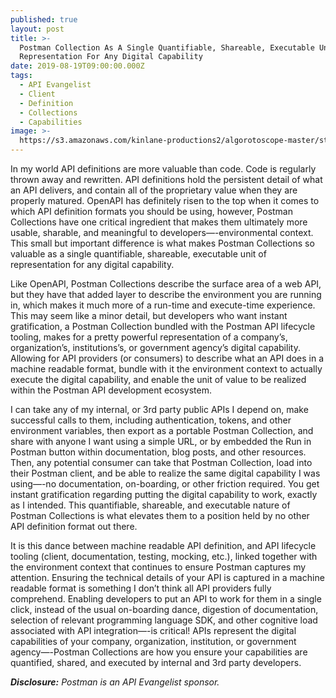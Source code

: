 ```yaml
---
published: true
layout: post
title: >-
  Postman Collection As A Single Quantifiable, Shareable, Executable Unit Of
  Representation For Any Digital Capability
date: 2019-08-19T09:00:00.000Z
tags:
  - API Evangelist
  - Client
  - Definition
  - Collections
  - Capabilities
image: >-
  https://s3.amazonaws.com/kinlane-productions2/algorotoscope-master/stories-gears-numbers-blue.jpg
---
```

In my world API definitions are more valuable than code. Code is regularly thrown away and rewritten. API definitions hold the persistent detail of what an API delivers, and contain all of the proprietary value when they are properly matured. OpenAPI has definitely risen to the top when it comes to which API definition formats you should be using, however, Postman Collections have one critical ingredient that makes them ultimately more usable, sharable, and meaningful to developers—-environmental context. This small but important difference is what makes Postman Collections so valuable as a single quantifiable, shareable, executable unit of representation for any digital capability.

Like OpenAPI, Postman Collections describe the surface area of a web API, but they have that added layer to describe the environment you are running in, which makes it much more of a run-time and execute-time experience. This may seem like a minor detail, but developers who want instant gratification, a Postman Collection bundled with the Postman API lifecycle tooling, makes for a pretty powerful representation of a company’s, organization’s, institutions’s, or government agency’s digital capability. Allowing for API providers (or consumers) to describe what an API does in a machine readable format, bundle with it the environment context to actually execute the digital capability, and enable the unit of value to be realized within the Postman API development ecosystem.

I can take any of my internal, or 3rd party public APIs I depend on, make successful calls to them, including authentication, tokens, and other environment variables, then export as a portable Postman Collection, and share with anyone I want using a simple URL, or by embedded the Run in Postman button within documentation, blog posts, and other resources. Then, any potential consumer can take that Postman Collection, load into their Postman client, and be able to realize the same digital capability I was using—-no documentation, on-boarding, or other friction required. You get instant gratification regarding putting the digital capability to work, exactly as I intended. This quantifiable, shareable, and executable nature of Postman Collections is what elevates them to a position held by no other API definition format out there.

It is this dance between machine readable API definition, and API lifecycle tooling (client, documentation, testing, mocking, etc.), linked together with the environment context that continues to ensure Postman captures my attention. Ensuring the technical details of your API is captured in a machine readable format is something I don’t think all API providers fully comprehend. Enabling developers to put an API to work for them in a single click, instead of the usual on-boarding dance, digestion of documentation, selection of relevant programming language SDK, and other cognitive load associated with API integration—-is critical! APIs represent the digital capabilities of your company, organization, institution, or government agency—-Postman Collections are how you ensure your capabilities are quantified, shared, and executed by internal and 3rd party developers.

<i><strong>Disclosure:</strong> Postman is an API Evangelist sponsor.</i>
